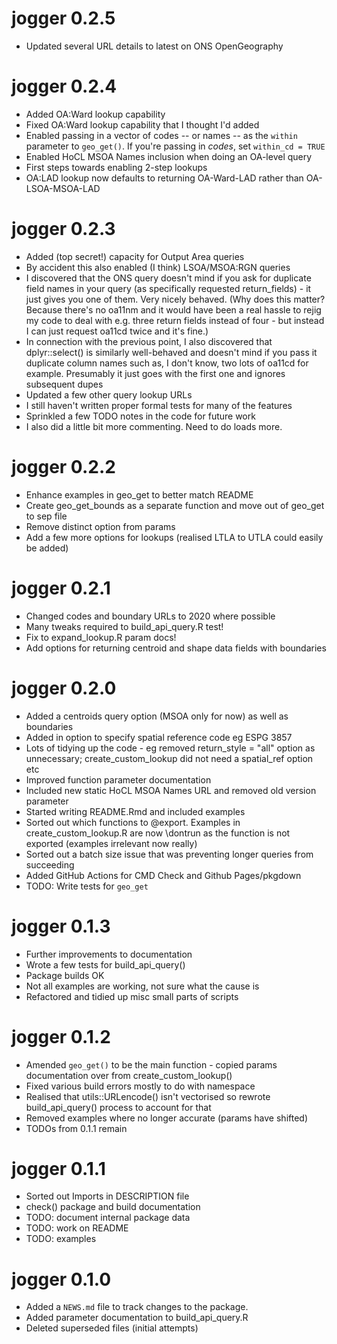 # jogger 0.2.5

* Updated several URL details to latest on ONS OpenGeography

# jogger 0.2.4

* Added OA:Ward lookup capability
* Fixed OA:Ward lookup capability that I thought I'd added
* Enabled passing in a vector of codes -- or names -- as the `within` parameter to `geo_get()`. If you're passing in *codes*, set `within_cd = TRUE`
* Enabled HoCL MSOA Names inclusion when doing an OA-level query
* First steps towards enabling 2-step lookups
* OA:LAD lookup now defaults to returning OA-Ward-LAD rather than OA-LSOA-MSOA-LAD

# jogger 0.2.3

* Added (top secret!) capacity for Output Area queries
* By accident this also enabled (I think) LSOA/MSOA:RGN queries
* I discovered that the ONS query doesn't mind if you ask for duplicate field names in your query (as specifically requested return_fields) - it just gives you one of them. Very nicely behaved. (Why does this matter? Because there's no oa11nm and it would have been a real hassle to rejig my code to deal with e.g. three return fields instead of four - but instead I can just request oa11cd twice and it's fine.)
* In connection with the previous point, I also discovered that dplyr::select() is similarly well-behaved and doesn't mind if you pass it duplicate column names such as, I don't know, two lots of oa11cd for example. Presumably it just goes with the first one and ignores subsequent dupes
* Updated a few other query lookup URLs
* I still haven't written proper formal tests for many of the features
* Sprinkled a few TODO notes in the code for future work
* I also did a little bit more commenting. Need to do loads more.

# jogger 0.2.2

* Enhance examples in geo_get to better match README
* Create geo_get_bounds as a separate function and move out of geo_get to sep file
* Remove distinct option from params
* Add a few more options for lookups (realised LTLA to UTLA could easily be added)

# jogger 0.2.1

* Changed codes and boundary URLs to 2020 where possible
* Many tweaks required to build_api_query.R test!
* Fix to expand_lookup.R param docs!
* Add options for returning centroid and shape data fields with boundaries

# jogger 0.2.0

* Added a centroids query option (MSOA only for now) as well as boundaries
* Added in option to specify spatial reference code eg ESPG 3857
* Lots of tidying up the code - eg removed return_style = "all" option as
    unnecessary; create_custom_lookup did not need a spatial_ref option etc
* Improved function parameter documentation
* Included new static HoCL MSOA Names URL and removed old version parameter
* Started writing README.Rmd and included examples
* Sorted out which functions to @export. Examples in create_custom_lookup.R are now
    \dontrun as the function is not exported (examples irrelevant now really)
* Sorted out a batch size issue that was preventing longer queries from succeeding
* Added GitHub Actions for CMD Check and Github Pages/pkgdown
* TODO: Write tests for `geo_get`

# jogger 0.1.3

* Further improvements to documentation
* Wrote a few tests for build_api_query()
* Package builds OK
* Not all examples are working, not sure what the cause is
* Refactored and tidied up misc small parts of scripts


# jogger 0.1.2

* Amended `geo_get()` to be the main function - copied params documentation over from create_custom_lookup()
* Fixed various build errors mostly to do with namespace
* Realised that utils::URLencode() isn't vectorised so rewrote build_api_query() process to account for that
* Removed examples where no longer accurate (params have shifted)
* TODOs from 0.1.1 remain


# jogger 0.1.1

* Sorted out Imports in DESCRIPTION file
* check() package and build documentation
* TODO: document internal package data
* TODO: work on README
* TODO: examples


# jogger 0.1.0

* Added a `NEWS.md` file to track changes to the package.
* Added parameter documentation to build_api_query.R
* Deleted superseded files (initial attempts)

